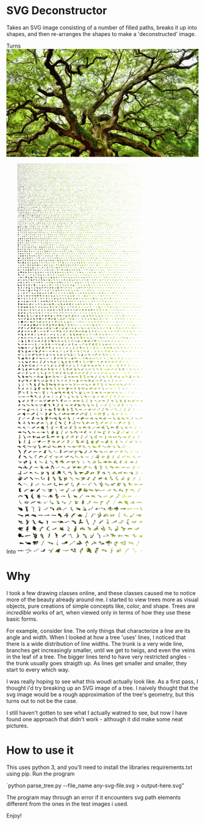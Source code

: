 # SVG Deconstructor

Takes an SVG image consisting of a number of filled paths, breaks it up into shapes, and then re-arranges the shapes to make a 'deconstructed' image.

Turns
![svg image of a tree](https://raw.githubusercontent.com/neyer/svg-deconstruct/e9c539165743a801977eef49f934d9e8780301ba/wide.svg)

Into
![svg image of a tree, deconstructed](https://raw.githubusercontent.com/neyer/svg-deconstruct/e9c539165743a801977eef49f934d9e8780301ba/output-wide-sorted.svg)


# Why
I took a few drawing classes online, and these classes caused me to notice more of the beauty already around me. I started to view trees more as visual objects, pure creations of simple concepts like, color, and shape. Trees are _incredible_ works of art, when viewed only in terms of how they use these basic forms.

For example, consider line.  The only things that characterize a line are its angle and width. When I looked at how a tree 'uses' lines, I noticed that there is a wide distribution of line widths. The trunk is a very wide line, branches get increasingly smaller, until we get to twigs, and even the veins in the leaf of a tree.  The bigger lines
tend to have very restricted angles - the trunk usually goes straigth up. As lines get smaller and smaller, they start to every which way.

I was really hoping to see what this woudl actually look like. As a first pass, I thought i'd try breaking up an SVG image of a tree. I naively thought that the svg image would be
a rough approximation of the tree's geometry, but this turns out to not be the case.

I still haven't gotten to see what I actually watned to see, but now I have found one approach that didn't work - although it did make some neat pictures.

# How to use it
This uses python 3, and you'll need to install the libraries requirements.txt using pip. Run the program

`python parse_tree.py --file_name any-svg-file.svg > output-here.svg"

The program may through an error if it encounters svg path elements different from the ones in the test images i used. 

Enjoy!
